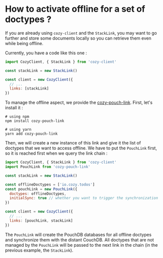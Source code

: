 # How to activate offline for a set of doctypes ?

If you are already using `cozy-client` and the `StackLink`, you may want to go
further and store some documents locally so you can retrieve them even while
being offline.

Currently, you have a code like this one :

```js
import CozyClient, { StackLink } from 'cozy-client'

const stackLink = new StackLink()

const client = new CozyClient({
  // ...
  links: [stackLink]
})
```

To manage the offline aspect, we provide the
[cozy-pouch-link](https://github.com/cozy/cozy-client/tree/master/packages/cozy-pouch-link).
First, let's install it :

```console
# using npm
npm install cozy-pouch-link

# using yarn
yarn add cozy-pouch-link
```

Then, we will create a new instance of this link and give it the list of
doctypes that we want to access offline. We have to put the `PouchLink` first, so
it is reached first when we query the link chain :

```js
import CozyClient, { StackLink } from 'cozy-client'
import PouchLink from 'cozy-pouch-link'

const stackLink = new StackLink()

const offlineDoctypes = ['io.cozy.todos']
const pouchLink = new PouchLink({
  doctypes: offlineDoctypes,
  initialSync: true // whether you want to trigger the synchronization on login or not
})

const client = new CozyClient({
  // ...
  links: [pouchLink, stackLink]
})
```

The `PouchLink` will create the PouchDB databases for all offline doctypes and
synchronize them with the distant CouchDB. All doctypes that are not managed by
the `PouchLink` will be passed to the next link in the chain (in the previous
example, the `StackLink`).
